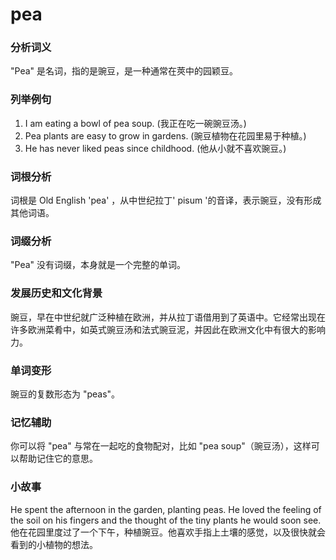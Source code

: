 # pea

### 分析词义

  

"Pea" 是名词，指的是豌豆，是一种通常在莢中的园颖豆。

  

### 列举例句

  

1.  I am eating a bowl of pea soup. (我正在吃一碗豌豆汤。)
2.  Pea plants are easy to grow in gardens. (豌豆植物在花园里易于种植。)
3.  He has never liked peas since childhood. (他从小就不喜欢豌豆。)

  

### 词根分析

  

词根是 Old English 'pea' ，从中世纪拉丁' pisum '的音译，表示豌豆，没有形成其他词语。

  

### 词缀分析

  

"Pea" 没有词缀，本身就是一个完整的单词。

  

### 发展历史和文化背景

  

豌豆，早在中世纪就广泛种植在欧洲，并从拉丁语借用到了英语中。它经常出现在许多欧洲菜肴中，如英式豌豆汤和法式豌豆泥，并因此在欧洲文化中有很大的影响力。

  

### 单词变形

  

豌豆的复数形态为 "peas"。

  

### 记忆辅助

  

你可以将 "pea" 与常在一起吃的食物配对，比如 "pea soup"（豌豆汤），这样可以帮助记住它的意思。

  

### 小故事

  

He spent the afternoon in the garden, planting peas. He loved the feeling of the soil on his fingers and the thought of the tiny plants he would soon see.  
他在花园里度过了一个下午，种植豌豆。他喜欢手指上土壤的感觉，以及很快就会看到的小植物的想法。
